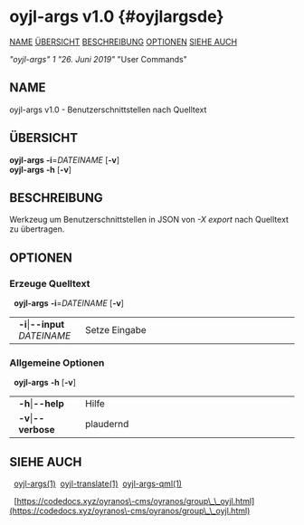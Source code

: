 # oyjl\-args v1.0 {#oyjlargsde}
[NAME](#name) [ÜBERSICHT](#synopsis) [BESCHREIBUNG](#description) [OPTIONEN](#options) [SIEHE AUCH](#seealso) 

*"oyjl\-args"* *1* *"26. Juni 2019"* "User Commands"

<a name="name"></a>
## NAME
oyjl\-args v1.0 \- Benutzerschnittstellen nach Quelltext

<a name="synopsis"></a>
## ÜBERSICHT
**oyjl\-args** <strong>\-i</strong>=<em>DATEINAME</em> [<strong>\-v</strong>]
<br />
**oyjl\-args** <strong>\-h</strong> [<strong>\-v</strong>]

<a name="description"></a>
## BESCHREIBUNG
Werkzeug um Benutzerschnittstellen in JSON von *\-X export* nach Quelltext zu übertragen.

<a name="options"></a>
## OPTIONEN
### Erzeuge Quelltext
&nbsp;&nbsp;**oyjl\-args** <strong>\-i</strong>=<em>DATEINAME</em> [<strong>\-v</strong>]

<table style='width:100%'>
 <tr><td style='padding\-left:1em;padding-right:1em;vertical-align:top;width:25%'><strong>-i</strong>|<strong>--input</strong> <em>DATEINAME</em></td> <td>Setze Eingabe </tr>
</table>

### Allgemeine Optionen
&nbsp;&nbsp;**oyjl-args** <strong>\-h</strong> [<strong>\-v</strong>]

<table style='width:100%'>
 <tr><td style='padding\-left:1em;padding-right:1em;vertical-align:top;width:25%'><strong>-h</strong>|<strong>--help</strong></td> <td>Hilfe</td> </tr>
 <tr><td style='padding-left:1em;padding-right:1em;vertical-align:top;width:25%'><strong>-v</strong>|<strong>--verbose</strong></td> <td>plaudernd</td> </tr>
</table>


<a name="seealso"></a>
## SIEHE AUCH
&nbsp;&nbsp;[oyjl-args](oyjlargs.html)<a href="oyjlargs.md">(1)</a>&nbsp;&nbsp;[oyjl\-translate](oyjltranslate.html)<a href="oyjltranslate.md">(1)</a>&nbsp;&nbsp;[oyjl\-args\-qml](oyjlargsqml.html)<a href="oyjlargsqml.md">(1)</a>

&nbsp;&nbsp;[https://codedocs.xyz/oyranos\-cms/oyranos/group\_\_oyjl.html](https://codedocs.xyz/oyranos\-cms/oyranos/group\_\_oyjl.html)

